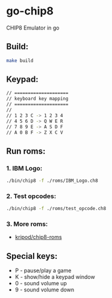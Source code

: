 # go-chip8
CHIP8 Emulator in go

## Build:
```bash
make build
```

## Keypad:
```sh
// ====================
// keyboard key mapping
// ====================
//
// 1 2 3 C -> 1 2 3 4
// 4 5 6 D -> Q W E R
// 7 8 9 E -> A S D F
// A 0 B F -> Z X C V
```

## Run roms:
### 1. IBM Logo:
```bash
./bin/chip8 -f ./roms/IBM_Logo.ch8
```

### 2. Test opcodes:
```bash
./bin/chip8 -f ./roms/test_opcode.ch8
```

### 3. More roms:
- [kripod/chip8-roms](https://github.com/kripod/chip8-roms)

## Special keys:
- P - pause/play a game
- K - show/hide a keypad window
- 0 - sound volume up
- 9 - sound volume down
